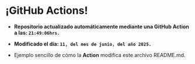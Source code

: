 # ¡GitHub Actions!
* **Repositorio actualizado automáticamente mediante una GitHub Action a las: `21:49:06hrs.`**
* **Modificado el día: `11, del mes de junio, del año 2025.`**

* Ejemplo sencillo de cómo la **Action** modifica este archivo README.md.
